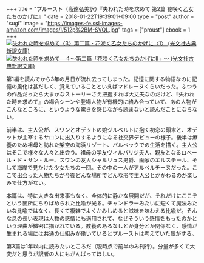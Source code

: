 +++
title = "プルースト（高遠弘美訳）『失われた時を求めて 第2篇 花咲く乙女たちのかげに』"
date = 2018-01-22T19:39:01+09:00
type = "post"
author = "sugi"
image = "https://images-fe.ssl-images-amazon.com/images/I/512p%2BM-SVQL.jpg"
tags = ["proust"]
ebook = 1
+++
<a href="http://www.amazon.co.jp/exec/obidos/ASIN/4334752683/chezsugi-22/ref=nosim/" name="amazletlink" target="_blank"><img src="https://images-fe.ssl-images-amazon.com/images/I/512p%2BM-SVQL.jpg" alt="失われた時を求めて〈3〉第二篇・花咲く乙女たちのかげに〈1〉 (光文社古典新訳文庫)" class="alignleft"   /></a><a href="http://www.amazon.co.jp/exec/obidos/ASIN/B01GR89G1M/chezsugi-22/ref=nosim/" name="amazletlink" target="_blank"><img src="https://images-fe.ssl-images-amazon.com/images/I/51Mk3Dhpd0L.jpg" alt="失われた時を求めて　４～第二篇「花咲く乙女たちのかげにII」～ (光文社古典新訳文庫)" class="alignleft" /></a>

第1編を読んでから3年の月日が流れ去ってしまった。記憶に関する物語なのに記憶の風化は甚だしく、覚えていることといえばマドレーヌくらいだった。ふつうの作品だったら大まかなストーリーさえ把握すれば大丈夫なのだけど、『失われた時を求めて』の場合シーンや登場人物が有機的に絡み合っていて、あの人物がこんなところに、というような驚きを感じながら読まないと読んだことにならない。

前半は、主人公が、スワンとオデットの娘ジルベルトに抱く初恋の顛末と、オデットが主宰するサロンに出入りするようになる社交界デビューの様子。後半は療養のため祖母と訪れた架空の海浜リゾート、バルベックでの生活を描く。主人公はそこで様々な人々と出会う。祖母の学友ヴィルパリジ夫人、親友となるロベール・ド・サン・ルー、スワンの友人シャルリュス男爵、画家のエルスチール、そして海岸で見かけた少女たちの一団。その中の一人がアルベルチーヌだった。ここで出会った人物たちが今後どんな場所でどんな形で主人公とかかわるのか楽しみで仕方がない。

本篇は、特に大きな出来事もなく、全体的に静かな展開だが、それだけにここぞという箇所にちりばめられた比喩が光る。チャンドラーみたいに短くて魔法みたいな比喩ではなく、長くて複雑でよくかみしめると滋味を味わえる比喩だ。そんな息の長い表現は人物の感情にも適用されて、なぜそういう感情をもったのかという理由が緻密に描かれている。教養のあるなしとか身分とか関係なく、感情が生まれる場には共通の仕組みが働いているとプルーストは考えていた気がする。

第3篇は1年以内に読みたいところだ（現時点で前半のみ刊行）。分量が多くて大変だと思うが訳者の人にもがんばってほしい。
